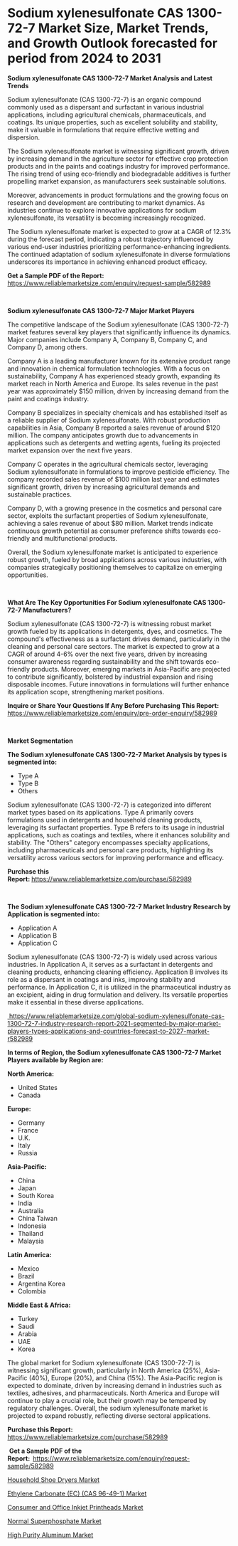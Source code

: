 <p><h1>Sodium xylenesulfonate CAS 1300-72-7 Market Size, Market Trends, and Growth Outlook forecasted for period from 2024 to 2031</h1></p><p><strong>Sodium xylenesulfonate CAS 1300-72-7 Market Analysis and Latest Trends</strong></p>
<p><p>Sodium xylenesulfonate (CAS 1300-72-7) is an organic compound commonly used as a dispersant and surfactant in various industrial applications, including agricultural chemicals, pharmaceuticals, and coatings. Its unique properties, such as excellent solubility and stability, make it valuable in formulations that require effective wetting and dispersion.</p><p>The Sodium xylenesulfonate market is witnessing significant growth, driven by increasing demand in the agriculture sector for effective crop protection products and in the paints and coatings industry for improved performance. The rising trend of using eco-friendly and biodegradable additives is further propelling market expansion, as manufacturers seek sustainable solutions.</p><p>Moreover, advancements in product formulations and the growing focus on research and development are contributing to market dynamics. As industries continue to explore innovative applications for sodium xylenesulfonate, its versatility is becoming increasingly recognized. </p><p>The Sodium xylenesulfonate market is expected to grow at a CAGR of 12.3% during the forecast period, indicating a robust trajectory influenced by various end-user industries prioritizing performance-enhancing ingredients. The continued adaptation of sodium xylenesulfonate in diverse formulations underscores its importance in achieving enhanced product efficacy.</p></p>
<p><strong>Get a Sample PDF of the Report:&nbsp;</strong> <a href="https://www.reliablemarketsize.com/enquiry/request-sample/582989?utm_campaign=1169&utm_medium=2&utm_source=Github&utm_content=ia&utm_term=27092024&utm_id=sodium-xylenesulfonate-cas-1300-72-7">https://www.reliablemarketsize.com/enquiry/request-sample/582989</a></p>
<p>&nbsp;</p>
<p><strong>Sodium xylenesulfonate CAS 1300-72-7 Major Market Players</strong></p>
<p><p>The competitive landscape of the Sodium xylenesulfonate (CAS 1300-72-7) market features several key players that significantly influence its dynamics. Major companies include Company A, Company B, Company C, and Company D, among others.</p><p>Company A is a leading manufacturer known for its extensive product range and innovation in chemical formulation technologies. With a focus on sustainability, Company A has experienced steady growth, expanding its market reach in North America and Europe. Its sales revenue in the past year was approximately $150 million, driven by increasing demand from the paint and coatings industry.</p><p>Company B specializes in specialty chemicals and has established itself as a reliable supplier of Sodium xylenesulfonate. With robust production capabilities in Asia, Company B reported a sales revenue of around $120 million. The company anticipates growth due to advancements in applications such as detergents and wetting agents, fueling its projected market expansion over the next five years.</p><p>Company C operates in the agricultural chemicals sector, leveraging Sodium xylenesulfonate in formulations to improve pesticide efficiency. The company recorded sales revenue of $100 million last year and estimates significant growth, driven by increasing agricultural demands and sustainable practices.</p><p>Company D, with a growing presence in the cosmetics and personal care sector, exploits the surfactant properties of Sodium xylenesulfonate, achieving a sales revenue of about $80 million. Market trends indicate continuous growth potential as consumer preference shifts towards eco-friendly and multifunctional products.</p><p>Overall, the Sodium xylenesulfonate market is anticipated to experience robust growth, fueled by broad applications across various industries, with companies strategically positioning themselves to capitalize on emerging opportunities.</p></p>
<p>&nbsp;</p>
<p><strong>What Are The Key Opportunities For Sodium xylenesulfonate CAS 1300-72-7 Manufacturers?</strong></p>
<p><p>Sodium xylenesulfonate (CAS 1300-72-7) is witnessing robust market growth fueled by its applications in detergents, dyes, and cosmetics. The compound's effectiveness as a surfactant drives demand, particularly in the cleaning and personal care sectors. The market is expected to grow at a CAGR of around 4-6% over the next five years, driven by increasing consumer awareness regarding sustainability and the shift towards eco-friendly products. Moreover, emerging markets in Asia-Pacific are projected to contribute significantly, bolstered by industrial expansion and rising disposable incomes. Future innovations in formulations will further enhance its application scope, strengthening market positions.</p></p>
<p><strong>Inquire or Share Your Questions If Any Before Purchasing This Report:</strong> <a href="https://www.reliablemarketsize.com/enquiry/pre-order-enquiry/582989?utm_campaign=1169&utm_medium=2&utm_source=Github&utm_content=ia&utm_term=27092024&utm_id=sodium-xylenesulfonate-cas-1300-72-7">https://www.reliablemarketsize.com/enquiry/pre-order-enquiry/582989</a></p>
<p>&nbsp;</p>
<p><strong>Market Segmentation</strong></p>
<p><strong>The Sodium xylenesulfonate CAS 1300-72-7 Market Analysis by types is segmented into:</strong></p>
<p><ul><li>Type A</li><li>Type B</li><li>Others</li></ul></p>
<p><p>Sodium xylenesulfonate (CAS 1300-72-7) is categorized into different market types based on its applications. Type A primarily covers formulations used in detergents and household cleaning products, leveraging its surfactant properties. Type B refers to its usage in industrial applications, such as coatings and textiles, where it enhances solubility and stability. The "Others" category encompasses specialty applications, including pharmaceuticals and personal care products, highlighting its versatility across various sectors for improving performance and efficacy.</p></p>
<p><strong>Purchase this Report:&nbsp;</strong><a href="https://www.reliablemarketsize.com/purchase/582989?utm_campaign=1169&utm_medium=2&utm_source=Github&utm_content=ia&utm_term=27092024&utm_id=sodium-xylenesulfonate-cas-1300-72-7">https://www.reliablemarketsize.com/purchase/582989</a></p>
<p>&nbsp;</p>
<p><strong>The Sodium xylenesulfonate CAS 1300-72-7 Market Industry Research by Application is segmented into:</strong></p>
<p><ul><li>Application A</li><li>Application B</li><li>Application C</li></ul></p>
<p><p>Sodium xylenesulfonate (CAS 1300-72-7) is widely used across various industries. In Application A, it serves as a surfactant in detergents and cleaning products, enhancing cleaning efficiency. Application B involves its role as a dispersant in coatings and inks, improving stability and performance. In Application C, it is utilized in the pharmaceutical industry as an excipient, aiding in drug formulation and delivery. Its versatile properties make it essential in these diverse applications.</p></p>
<p><a href="https://www.reliablemarketsize.com/global-sodium-xylenesulfonate-cas-1300-72-7-industry-research-report-2021-segmented-by-major-market-players-types-applications-and-countries-forecast-to-2027-market-r582989?utm_campaign=1169&utm_medium=2&utm_source=Github&utm_content=ia&utm_term=27092024&utm_id=sodium-xylenesulfonate-cas-1300-72-7">&nbsp;https://www.reliablemarketsize.com/global-sodium-xylenesulfonate-cas-1300-72-7-industry-research-report-2021-segmented-by-major-market-players-types-applications-and-countries-forecast-to-2027-market-r582989</a></p>
<p><strong>In terms of Region, the Sodium xylenesulfonate CAS 1300-72-7 Market Players available by Region are:</strong></p>
<p>
    <p> <strong> North America: </strong>
        <ul>
            <li>United States</li>
            <li>Canada</li>
        </ul>
        </p> 
    <p> <strong> Europe: </strong>
        <ul>
            <li>Germany</li>
            <li>France</li>
            <li>U.K.</li>
            <li>Italy</li>
            <li>Russia</li>
        </ul>
        </p> 
    <p> <strong> Asia-Pacific: </strong>
        <ul>
            <li>China</li>
            <li>Japan</li>
            <li>South Korea</li>
            <li>India</li>
            <li>Australia</li>
            <li>China Taiwan</li>
            <li>Indonesia</li>
            <li>Thailand</li>
            <li>Malaysia</li>
        </ul>
        </p> 
    <p> <strong> Latin America: </strong>
        <ul>
            <li>Mexico</li>
            <li>Brazil</li>
            <li>Argentina Korea</li>
            <li>Colombia</li>
        </ul>
        </p> 
    <p> <strong> Middle East & Africa: </strong>
        <ul>
            <li>Turkey</li>
            <li>Saudi</li>
            <li>Arabia</li>
            <li>UAE</li>
            <li>Korea</li>
        </ul>
    </p>
    </p>
<p><p>The global market for Sodium xylenesulfonate (CAS 1300-72-7) is witnessing significant growth, particularly in North America (25%), Asia-Pacific (40%), Europe (20%), and China (15%). The Asia-Pacific region is expected to dominate, driven by increasing demand in industries such as textiles, adhesives, and pharmaceuticals. North America and Europe will continue to play a crucial role, but their growth may be tempered by regulatory challenges. Overall, the sodium xylenesulfonate market is projected to expand robustly, reflecting diverse sectoral applications.</p></p>
<p><strong>Purchase this Report: </strong><a href="https://www.reliablemarketsize.com/purchase/582989?utm_campaign=1169&utm_medium=2&utm_source=Github&utm_content=ia&utm_term=27092024&utm_id=sodium-xylenesulfonate-cas-1300-72-7">https://www.reliablemarketsize.com/purchase/582989</a></p>
<p>&nbsp;<strong>Get a Sample PDF of the Report:&nbsp;&nbsp;</strong><a href="https://www.reliablemarketsize.com/enquiry/request-sample/582989?utm_campaign=1169&utm_medium=2&utm_source=Github&utm_content=ia&utm_term=27092024&utm_id=sodium-xylenesulfonate-cas-1300-72-7">https://www.reliablemarketsize.com/enquiry/request-sample/582989</a></p>
<p><strong></strong></p>
<p><p><a href="https://issuu.com/reportprime-2/docs/household-shoe-dryers-market-size-2_7e035de34ba51b?utm_campaign=1169&utm_medium=2&utm_source=Github&utm_content=ia&utm_term=27092024&utm_id=sodium-xylenesulfonate-cas-1300-72-7">Household Shoe Dryers Market</a></p><p><a href="https://github.com/pizolina/Market-Research-Report-List-6/blob/main/ethylene-carbonate-ec-cas-96-49-1-market.md?utm_campaign=1169&utm_medium=2&utm_source=Github&utm_content=ia&utm_term=27092024&utm_id=sodium-xylenesulfonate-cas-1300-72-7">Ethylene Carbonate (EC) (CAS 96-49-1) Market</a></p><p><a href="https://issuu.com/reportprime-2/docs/consumer-and-office-inkjet-printhea_4bf1bdc74f1a98?utm_campaign=1169&utm_medium=2&utm_source=Github&utm_content=ia&utm_term=27092024&utm_id=sodium-xylenesulfonate-cas-1300-72-7">Consumer and Office Inkjet Printheads Market</a></p><p><a href="https://www.linkedin.com/pulse/strategic-roadmap-success-global-normal-superphosphate-market-qkesf?utm_campaign=1169&utm_medium=2&utm_source=Github&utm_content=ia&utm_term=27092024&utm_id=sodium-xylenesulfonate-cas-1300-72-7">Normal Superphosphate Market</a></p><p><a href="https://www.linkedin.com/pulse/global-high-purity-aluminum-market-product-type-application-peshf?utm_campaign=1169&utm_medium=2&utm_source=Github&utm_content=ia&utm_term=27092024&utm_id=sodium-xylenesulfonate-cas-1300-72-7">High Purity Aluminum Market</a></p></p>